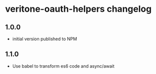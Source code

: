 # veritone-oauth-helpers changelog

## 1.0.0
* initial version published to NPM

## 1.1.0
* Use babel to transform es6 code and async/await 
